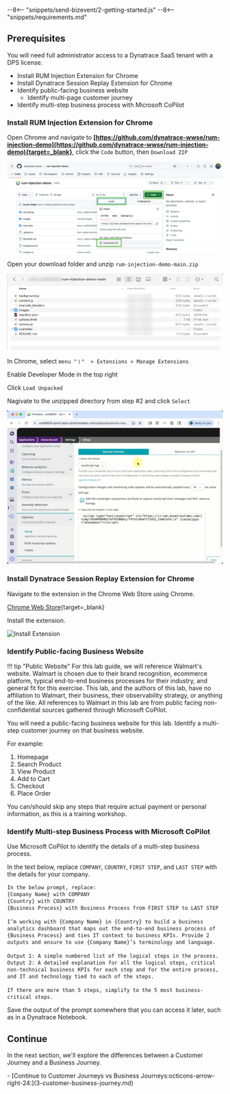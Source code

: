 --8<-- "snippets/send-bizevent/2-getting-started.js"
--8<-- "snippets/requirements.md"

## Prerequisites

You will need full administrator access to a Dynatrace SaaS tenant with a DPS license.

* Install RUM Injection Extension for Chrome
* Install Dynatrace Session Replay Extension for Chrome
* Identify public-facing business website
    - Identify multi-page customer journey
* Identify multi-step business process with Microsoft CoPilot

### Install RUM Injection Extension for Chrome

Open Chrome and navigate to **[https://github.com/dynatrace-wwse/rum-injection-demo](https://github.com/dynatrace-wwse/rum-injection-demo){target=_blank}**, click the `Code` button, then `Download ZIP`

![download plugin](./img/prereq-download_repo_zip.png)

Open your download folder and unzip `rum-injection-demo-main.zip`

![unzipped plugin](./img/prereq-unzipped_plugin.png)

In Chrome, select `menu "𐄛"  > Extensions > Manage Extensions`

Enable Developer Mode in the top right

Click `Load Unpacked`

Nagivate to the unzipped directory from step #2 and click `Select`

![install unpacked extension](./img/prereq-install_unpacked_extension.gif)

### Install Dynatrace Session Replay Extension for Chrome

Navigate to the extension in the Chrome Web Store using Chrome.

[Chrome Web Store](https://chromewebstore.google.com/detail/session-replay-browser-ex/hjbdnbhpfiionafiooklnafmaojjfljh){target=_blank}

Install the extension.

![Install Extension](./img/prereq_session_replay_chrome_extension.gif)

### Identify Public-facing Business Website

!!! tip "Public Website"
    For this lab guide, we will reference Walmart's website.  Walmart is chosen due to their brand recognition, ecommerce platform, typical end-to-end business processes for their industry, and general fit for this exercise.  This lab, and the authors of this lab, have no affiliation to Walmart, their business, their observability strategy, or anything of the like.  All references to Walmart in this lab are from public facing non-confidential sources gathered through Microsoft CoPilot. 

You will need a public-facing business website for this lab.  Identify a multi-step customer journey on that business website.

For example:

1. Homepage
2. Search Product
3. View Product
4. Add to Cart
5. Checkout
6. Place Order

You can/should skip any steps that require actual payment or personal information, as this is a training workshop.

### Identify Multi-step Business Process with Microsoft CoPilot

Use Microsoft CoPilot to identify the details of a multi-step business process.

In the text below, replace `COMPANY`, `COUNTRY`, `FIRST STEP`, and `LAST STEP` with the details for your company.

```
In the below prompt, replace:
{Company Name} with COMPANY
{Country} with COUNTRY
{Business Process} with Business Process from FIRST STEP to LAST STEP

I’m working with {Company Name} in {Country} to build a business analytics dashboard that maps out the end-to-end business process of {Business Process} and ties IT context to business KPIs. Provide 2 outputs and ensure to use {Company Name}’s terminology and language.

Output 1: A simple numbered list of the logical steps in the process. 
Output 2: A detailed explanation for all the logical steps, critical non-technical business KPIs for each step and for the entire process, and IT and technology tied to each of the steps. 

If there are more than 5 steps, simplify to the 5 most business-critical steps.
```

Save the output of the prompt somewhere that you can access it later, such as in a Dynatrace Notebook.

## Continue

In the next section, we'll explore the differences between a Customer Journey and a Business Journey.

<div class="grid cards" markdown>
- [Continue to Customer Journeys vs Business Journeys:octicons-arrow-right-24:](3-customer-business-journey.md)
</div>

